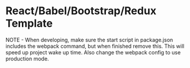 React/Babel/Bootstrap/Redux Template
===========================

NOTE - When developing, make sure the start script in package.json includes the webpack command, but when finished remove this. This will speed up project wake up time. Also change the webpack config to use production mode.